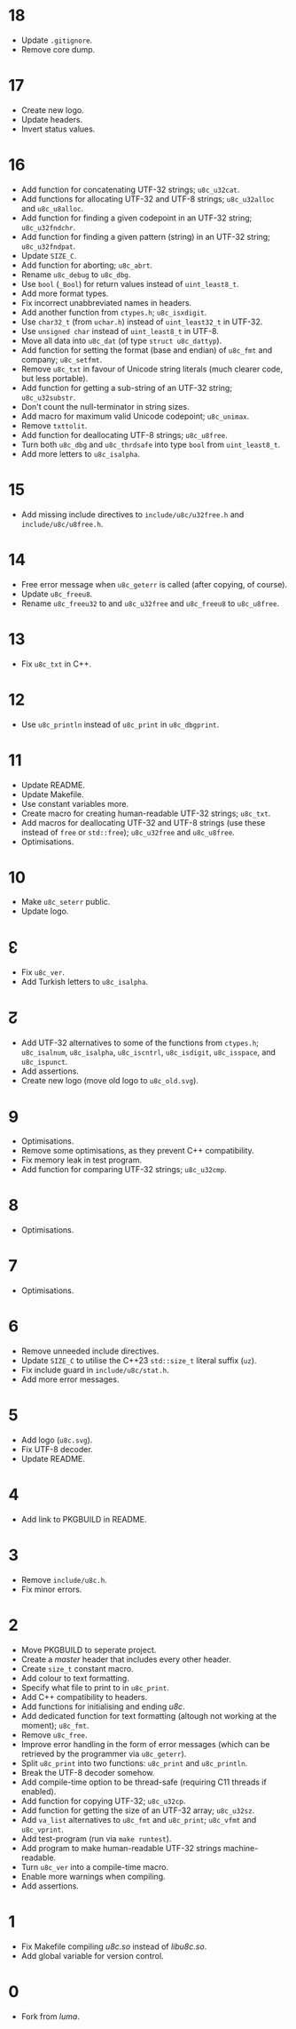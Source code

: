 # 18

* Update `.gitignore`.
* Remove core dump.

# 17

* Create new logo.
* Update headers.
* Invert status values.

# 16

* Add function for concatenating UTF-32 strings; `u8c_u32cat`.
* Add functions for allocating UTF-32 and UTF-8 strings; `u8c_u32alloc` and `u8c_u8alloc`.
* Add function for finding a given codepoint in an UTF-32 string; `u8c_u32fndchr`.
* Add function for finding a given pattern (string) in an UTF-32 string; `u8c_u32fndpat`.
* Update `SIZE_C`.
* Add function for aborting; `u8c_abrt`.
* Rename `u8c_debug` to `u8c_dbg`.
* Use `bool` (`_Bool`) for return values instead of `uint_least8_t`.
* Add more format types.
* Fix incorrect unabbreviated names in headers.
* Add another function from `ctypes.h`; `u8c_isxdigit`.
* Use `char32_t` (from `uchar.h`) instead of `uint_least32_t` in UTF-32.
* Use `unsigned char` instead of `uint_least8_t` in UTF-8.
* Move all data into `u8c_dat` (of type `struct u8c_dattyp`).
* Add function for setting the format (base and endian) of `u8c_fmt` and company; `u8c_setfmt`.
* Remove `u8c_txt` in favour of Unicode string literals (much clearer code, but less portable).
* Add function for getting a sub-string of an UTF-32 string; `u8c_u32substr`.
* Don't count the null-terminator in string sizes.
* Add macro for maximum valid Unicode codepoint; `u8c_unimax`.
* Remove `txttolit`.
* Add function for deallocating UTF-8 strings; `u8c_u8free`.
* Turn both `u8c_dbg` and `u8c_thrdsafe` into type `bool` from `uint_least8_t`.
* Add more letters to `u8c_isalpha`.

# 15

* Add missing include directives to `include/u8c/u32free.h` and `include/u8c/u8free.h`.

# 14

* Free error message when `u8c_geterr` is called (after copying, of course).
* Update `u8c_freeu8`.
* Rename `u8c_freeu32` to and `u8c_u32free` and `u8c_freeu8` to `u8c_u8free`.

# 13

* Fix `u8c_txt` in C++.

# 12

* Use `u8c_println` instead of `u8c_print` in `u8c_dbgprint`.

# 11

* Update README.
* Update Makefile.
* Use constant variables more.
* Create macro for creating human-readable UTF-32 strings; `u8c_txt`.
* Add macros for deallocating UTF-32 and UTF-8 strings (use these instead of `free` or `std::free`); `u8c_u32free` and `u8c_u8free`.
* Optimisations.

# 10

* Make `u8c_seterr` public.
* Update logo.

# ↋

* Fix `u8c_ver`.
* Add Turkish letters to `u8c_isalpha`.

# ↊

* Add UTF-32 alternatives to some of the functions from `ctypes.h`; `u8c_isalnum`, `u8c_isalpha`, `u8c_iscntrl`, `u8c_isdigit`, `u8c_isspace`, and `u8c_ispunct`.
* Add assertions.
* Create new logo (move old logo to `u8c_old.svg`).

# 9

* Optimisations.
* Remove some optimisations, as they prevent C++ compatibility.
* Fix memory leak in test program.
* Add function for comparing UTF-32 strings; `u8c_u32cmp`.

# 8

* Optimisations.

# 7

* Optimisations.

# 6

* Remove unneeded include directives.
* Update `SIZE_C` to utilise the C++23 `std::size_t` literal suffix (`uz`).
* Fix include guard in `include/u8c/stat.h`.
* Add more error messages.

# 5

* Add logo (`u8c.svg`).
* Fix UTF-8 decoder.
* Update README.

# 4

* Add link to PKGBUILD in README.

# 3

* Remove `include/u8c.h`.
* Fix minor errors.

# 2

* Move PKGBUILD to seperate project.
* Create a *master* header that includes every other header.
* Create `size_t` constant macro.
* Add colour to text formatting.
* Specify what file to print to in `u8c_print`.
* Add C++ compatibility to headers.
* Add functions for initialising and ending *u8c*.
* Add dedicated function for text formatting (altough not working at the moment); `u8c_fmt`.
* Remove `u8c_free`.
* Improve error handling in the form of error messages (which can be retrieved by the programmer via `u8c_geterr`).
* Split `u8c_print` into two functions: `u8c_print` and `u8c_println`.
* Break the UTF-8 decoder somehow.
* Add compile-time option to be thread-safe (requiring C11 threads if enabled).
* Add function for copying UTF-32; `u8c_u32cp`.
* Add function for getting the size of an UTF-32 array; `u8c_u32sz`.
* Add `va_list` alternatives to `u8c_fmt` and `u8c_print`; `u8c_vfmt` and `u8c_vprint`.
* Add test-program (run via `make runtest`).
* Add program to make human-readable UTF-32 strings machine-readable.
* Turn `u8c_ver` into a compile-time macro.
* Enable more warnings when compiling.
* Add assertions.

# 1

* Fix Makefile compiling *u8c.so* instead of *libu8c.so*.
* Add global variable for version control.

# 0

* Fork from *luma*.
